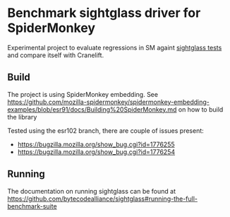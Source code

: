 # Benchmark sightglass driver for SpiderMonkey 

Experimental project to evaluate regressions in SM againt [sightglass tests](https://github.com/bytecodealliance/sightglass) and compare itself with Cranelift.

## Build

The project is using SpiderMonkey embedding. See https://github.com/mozilla-spidermonkey/spidermonkey-embedding-examples/blob/esr91/docs/Building%20SpiderMonkey.md on how to build the library

Tested using the esr102 branch, there are couple of issues present:
- https://bugzilla.mozilla.org/show_bug.cgi?id=1776255
- https://bugzilla.mozilla.org/show_bug.cgi?id=1776254

## Running

The documentation on running sightglass can be found at https://github.com/bytecodealliance/sightglass#running-the-full-benchmark-suite

